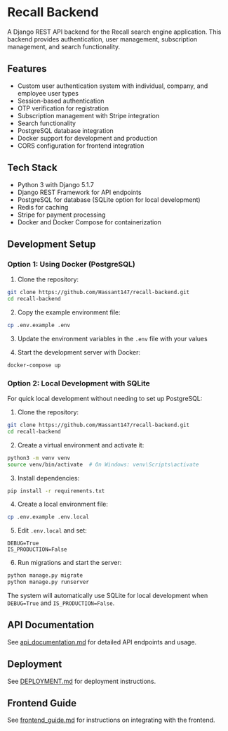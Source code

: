 # Recall Backend

A Django REST API backend for the Recall search engine application. This backend provides authentication, user management, subscription management, and search functionality.

## Features

- Custom user authentication system with individual, company, and employee user types
- Session-based authentication
- OTP verification for registration
- Subscription management with Stripe integration
- Search functionality
- PostgreSQL database integration
- Docker support for development and production
- CORS configuration for frontend integration

## Tech Stack

- Python 3 with Django 5.1.7
- Django REST Framework for API endpoints
- PostgreSQL for database (SQLite option for local development)
- Redis for caching
- Stripe for payment processing
- Docker and Docker Compose for containerization

## Development Setup

### Option 1: Using Docker (PostgreSQL)

1. Clone the repository:
```bash
git clone https://github.com/Hassant147/recall-backend.git
cd recall-backend
```

2. Copy the example environment file:
```bash
cp .env.example .env
```

3. Update the environment variables in the `.env` file with your values

4. Start the development server with Docker:
```bash
docker-compose up
```

### Option 2: Local Development with SQLite

For quick local development without needing to set up PostgreSQL:

1. Clone the repository:
```bash
git clone https://github.com/Hassant147/recall-backend.git
cd recall-backend
```

2. Create a virtual environment and activate it:
```bash
python3 -m venv venv
source venv/bin/activate  # On Windows: venv\Scripts\activate
```

3. Install dependencies:
```bash
pip install -r requirements.txt
```

4. Create a local environment file:
```bash
cp .env.example .env.local
```

5. Edit `.env.local` and set:
```
DEBUG=True
IS_PRODUCTION=False
```

6. Run migrations and start the server:
```bash
python manage.py migrate
python manage.py runserver
```

The system will automatically use SQLite for local development when `DEBUG=True` and `IS_PRODUCTION=False`.

## API Documentation

See [api_documentation.md](api_documentation.md) for detailed API endpoints and usage.

## Deployment

See [DEPLOYMENT.md](DEPLOYMENT.md) for deployment instructions.

## Frontend Guide

See [frontend_guide.md](frontend_guide.md) for instructions on integrating with the frontend. 